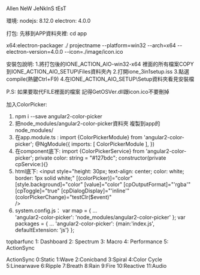 # 

Allen NeW JeNkInS tEsT

環境:
nodejs: 8.12.0
electron: 4.0.0


打包:
先移到APP資料夾裡: cd app

x64:electron-packager ./ projectname --platform=win32 --arch=x64 --electron-version=4.0.0 --icon=./image/icon.ico

安裝包說明:
1.將打包後的IONE_ACTION_AIO-win32-x64 裡面的所有檔案COPY到IONE_ACTION_AIO_SETUP\Files資料夾內
2.打開ione_3in1setup.iss
3.點選compile(熱鍵Ctrl+F9)
4.在IONE_ACTION_AIO_SETUP\Setup資料夾看見安裝檔

P.S: 如果要取代FILE裡面的檔案 記得GetOSVer.dll跟icon.ico不要刪掉

加入ColorPicker:
1. npm i --save angular2-color-picker
2. 把node_modules/angular2-color-picker資料夾 複製到app的node_modules/
3. 在app.module.ts :
import {ColorPickerModule} from 'angular2-color-picker';
 @NgModule({
 imports: [
        ColorPickerModule
    ],
    })
4. 在component底下:
import {ColorPickerService} from 'angular2-color-picker';
 private color: string = "#127bdc";
 constructor(private cpService:){}
5. html底下:
   <input 
                style="height: 30px;
                text-align: center;
                color: white;
                border: 1px solid white;"
                [(colorPicker)]="color" 
                [style.background]="color" 
                [value]="color"
                [cpOutputFormat]="'rgba'"
                [cpToggle]="true" 
                [cpDialogDisplay]="'inline'" 
                (colorPickerChange)="testClr($event)"    
                />
6. system.config.js：
var map = {
        ...    
        'angular2-color-picker': 'node_modules/angular2-color-picker'
    };
var packages = {
        ...
        'angular2-color-picker': {main:'index.js', defaultExtension: 'js'}
    };


topbarfunc
    1: Dashboard
    2: Spectrum
    3: Macro
    4: Performance
    5: ActionSync

ActionSync
    0:Static 
    1:Wave 
    2:Conicband 
    3:Spiral 
    4:Color Cycle 
    5:Linearwave 
    6:Ripple 
    7:Breath 
    8:Rain 
    9:Fire 
    10:Reactive 
    11:Audio









